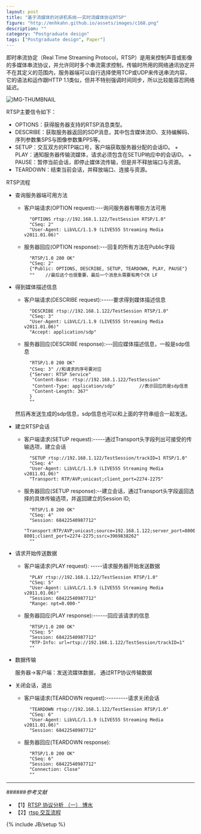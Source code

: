 ```yaml
---
layout: post
title: "基于流媒体的对讲机系统——实时流媒体协议RTSP"
figure: "http://mnhkahn.github.io/assets/images/c168.png"
description: ""
category: "Postgraduate design"
tags: ["Postgraduate design", Paper"]
---
```


即时串流协定（Real Time Streaming Protocol，RTSP）是用来控制声音或影像的多媒体串流协议，并允许同时多个串流需求控制，传输时所用的网络通讯协定并不在其定义的范围内，服务器端可以自行选择使用TCP或UDP来传送串流内容，它的语法和运作跟HTTP 1.1类似，但并不特别强调时间同步，所以比较能容忍网络延迟。

![IMG-THUMBNAIL](http://cyeam.qiniudn.com/rtsp.jpg)

RTSP主要信令如下：

+ OPTIONS：获得服务器支持的RTSP消息类型。
+ DESCRIBE：获取服务器返回的SDP消息，其中包含媒体流ID、支持编解码、序列参数集SPS与图像参数集PPS等。
+ SETUP：交互双方的RTP端口号，客户端获取服务器分配的会话ID。
+　PLAY：通知服务器传输流媒体，请求必须包含在SETUP响应中的会话ID。
+　PAUSE：暂停当前会话，即停止媒体流传输，但是并不释放端口与资源。
+ TEARDOWN：结束当前会话，并释放端口、连接与资源。

RTSP流程

+ 查询服务器端可用方法
	+ 客户端请求(OPTION request):---询问服务器有哪些方法可用

			"OPTIONS rtsp://192.168.1.122/TestSession RTSP/1.0"
			"CSeq: 2"
			"User-Agent: LibVLC/1.1.9 (LIVE555 Streaming Media v2011.01.06)"

	+ 服务器回应(OPTION response):---回复的所有方法在Public字段

			"RTSP/1.0 200 OK"
			"CSeq: 2"
			{"Public: OPTIONS, DESCRIBE, SETUP, TEARDOWN, PLAY, PAUSE"}
			""    //最后这个也很重要，最后一个消息头需要有两个CR LF

+ 得到媒体描述信息
	+ 客户端请求(DESCRIBE request):-----要求得到媒体描述信息

			"DESCRIBE rtsp://192.168.1.122/TestSession RTSP/1.0"
			"CSeq: 3"
			"User-Agent: LibVLC/1.1.9 (LIVE555 Streaming Media v2011.01.06)"
			"Accept: application/sdp"
	+ 服务器回应(DESCRIBE response):---回应媒体描述信息，一般是sdp信息

			"RTSP/1.0 200 OK"
			"CSeq: 3" //和请求的序号要对应
			{"Server: RTSP Service"
			 "Content-Base: rtsp://192.168.1.122/TestSession"
			 "Content-Type: application/sdp"         //表示回应的是sdp信息 
			 "Content-Length: 367"
			}
			"" 
	然后再发送生成的sdp信息，sdp信息也可以和上面的字符串组合一起发送。

+ 建立RTSP会话
	+ 客户端请求(SETUP request):-----通过Transport头字段列出可接受的传输选项，建立会话

			"SETUP rtsp://192.168.1.122/TestSession/trackID=1 RTSP/1.0"
			"CSeq: 4"
			"User-Agent: LibVLC/1.1.9 (LIVE555 Streaming Media v2011.01.06)"
			"Transport: RTP/AVP;unicast;client_port=2274-2275"
	+ 服务器回应(SETUP response):--建立会话，通过Transport头字段返回选择的具体传输选项，并返回建立的Session ID;

			"RTSP/1.0 200 OK"
			"CSeq: 4"
			"Session: 68422540987712"
			"Transport:RTP/AVP;unicast;source=192.168.1.122;server_port=8000-8001;client_port=2274-2275;ssrc=3969838262"
			""    

+ 请求开始传送数据
	+ 客户端请求(PLAY request): -----请求服务器开始发送数据

			"PLAY rtsp://192.168.1.122/TestSession RTSP/1.0" 
			"CSeq: 5"
			"User-Agent: LibVLC/1.1.9 (LIVE555 Streaming Media v2011.01.06)"
			"Session: 68422540987712"
			"Range: npt=0.000-"
	+ 服务器回应(PLAY response):------回应该请求的信息

			"RTSP/1.0 200 OK"
			"CSeq: 5"
			"Session: 68422540987712"
			"RTP-Info: url=rtsp://192.168.1.122/TestSession/trackID=1"
			""   
+ 数据传输

	服务器->客户端：发送流媒体数据， 通过RTP协议传输数据

+ 关闭会话，退出
	+ 客户端请求(TEARDOWN request):---------请求关闭会话

			"TEARDOWN rtsp://192.168.1.122/TestSession RTSP/1.0"
			"CSeq: 6"
			"User-Agent: LibVLC/1.1.9 (LIVE555 Streaming Media v2011.01.06)"
			"Session: 68422540987712"
	+ 服务器回应(TEARDOWN response):

			"RTSP/1.0 200 OK"
			"CSeq: 6"
			"Session: 68422540987712"
			"Connection: Close"
			""

---
######*参考文献*
+ 【1】[RTSP 协议分析 （一） 博水](http://www.cnblogs.com/qingquan/archive/2011/07/14/2106834.html)
+ 【2】[rtsp 交互流程](http://blog.csdn.net/wl_fln/article/details/6444261)


{% include JB/setup %}